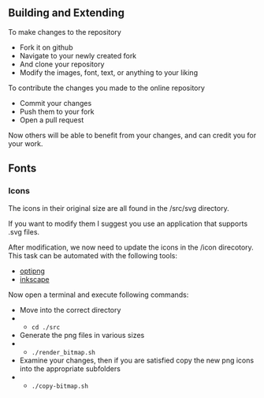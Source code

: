 ## Building and Extending

To make changes to the repository

- Fork it on github
- Navigate to your newly created fork
- And clone your repository
- Modify the images, font, text, or anything to your liking

To contribute the changes you made to the online repository

- Commit your changes
- Push them to your fork
- Open a pull request

Now others will be able to benefit from your changes, and can credit you for your work.

## Fonts

### Icons

The icons in their original size are all found in the /src/svg directory.

If you want to modify them I suggest you use an application that supports .svg files.

After modification, we now need to update the icons in the /icon direcotory. This task can be automated with the following tools:

- [optipng](http://optipng.sourceforge.net/)
- [inkscape](https://inkscape.org)

Now open a terminal and execute following commands:

- Move into the correct directory
- - `cd ./src`
- Generate the png files in various sizes
- - `./render_bitmap.sh`
- Examine your changes, then if you are satisfied copy the new png icons into the appropriate subfolders
- - `./copy-bitmap.sh`
